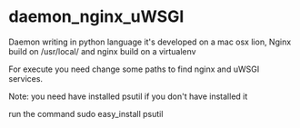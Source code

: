 daemon_nginx_uWSGI
==================

Daemon writing in python language it's developed on a mac osx lion, Nginx build on /usr/local/ and nginx build on a virtualenv

For execute you need change some paths to find nginx and uWSGI services.

Note: you need have installed psutil if you don't have installed it 

run the command 
sudo easy_install psutil


